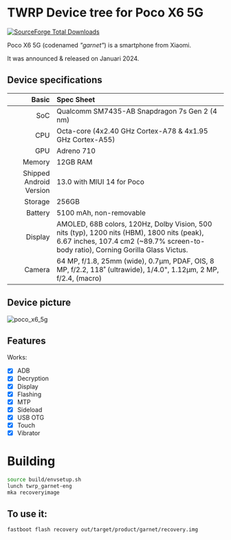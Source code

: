 # TWRP Device tree for Poco X6 5G

[![SourceForge Total Downloads](https://img.shields.io/sourceforge/dt/orangefox-device-xiaomi-rock?style=social&logo=sourceforge&logoColor=%23000000)](https://sourceforge.net/projects/premiumprjktrom/files/Garnet/Recovery/PBRP_4.0_garnet-Unofficial.img/download)

Poco X6 5G (codenamed _"garnet"_) is a smartphone from Xiaomi.

It was announced & released on Januari 2024.

## Device specifications

Basic   | Spec Sheet
-------:|:-------------------------
SoC     | Qualcomm SM7435-AB Snapdragon 7s Gen 2 (4 nm)
CPU     | Octa-core (4x2.40 GHz Cortex-A78 & 4x1.95 GHz Cortex-A55)
GPU     | Adreno 710
Memory  | 12GB RAM
Shipped Android Version | 13.0 with MIUI 14 for Poco
Storage | 256GB
Battery | 5100 mAh, non-removable
Display | AMOLED, 68B colors, 120Hz, Dolby Vision, 500 nits (typ), 1200 nits (HBM), 1800 nits (peak), 6.67 inches, 107.4 cm2 (~89.7% screen-to-body ratio), Corning Gorilla Glass Victus.
Camera  | 64 MP, f/1.8, 25mm (wide), 0.7µm, PDAF, OIS, 8 MP, f/2.2, 118˚ (ultrawide), 1/4.0", 1.12µm, 2 MP, f/2.4, (macro)

## Device picture

![poco_x6_5g](https://github.com/DeandraAir/android_device_xiaomi_garnet-pbrp/assets/142644567/eb9cad74-ac67-4d71-bcb9-d71bc9d6c0d8)

## Features

Works:

- [X] ADB
- [X] Decryption
- [X] Display
- [X] Flashing
- [X] MTP
- [X] Sideload
- [X] USB OTG
- [X] Touch
- [X] Vibrator

# Building
```bash
source build/envsetup.sh
lunch twrp_garnet-eng
mka recoveryimage
```

## To use it:

```
fastboot flash recovery out/target/product/garnet/recovery.img
```
